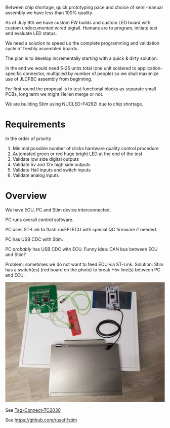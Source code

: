 Between chip shortage, quick prototyping pace and choice of semi-manual assembly we have less than 100% quality.

As of July 9th we have custom FW builds and custom LED board with custom undocumented wired pigtail. Humans are to program, initiate test and evaluate LED status.

We need a solution to speed up the complete programming and validation cycle of freshly assembled boards.

The plan is to develop incrementally starting with a quick & dirty solution.

In the end we would need 5-25 units total (one unit soldered to application-specific connector, multiplied by number of people) so we shall maximize use of JLCPBC assembly from beginning.

For first round the proposal is to test functional blocks as separate small PCBs, long term we might Hellen merge or not.

We are building Stim using NUCLEO-F429ZI due to chip shortage.

# Requirements

In the order of priority

1. Minimal possible number of clicks hardware quality control procedure
1. Automated green or red huge bright LED at the end of the test
1. Validate low side digital outputs
1. Validate 5v and 12v high side outputs
1. Validate Hall inputs and switch inputs
1. Validate analog inputs

# Overview

We have ECU, PC and Stim device interconnected.

PC runs overall control software.

PC uses ST-Link to flash rusEFI ECU with special QC firmware if needed.

PC has USB CDC with Stim.

PC _probably_ has USB CDC with ECU. Funny idea: CAN bus between ECU and Stim?

Problem: sometimes we do not want to feed ECU via ST-Link. Solution: Stim has a switch(es) (red board on the photo) to break +5v line(s) between PC and ECU.


![x](Hardware/hw-qc-overview.jpg)



See [Tag-Connect-TC2030](Tag-Connect-TC2030)

See https://github.com/rusefi/stim